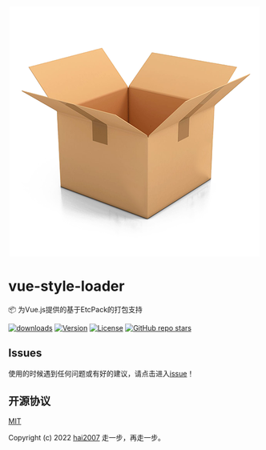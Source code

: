 <p align='center'>
    <a href='https://etcpack.github.io/api' target='_blank'>
        <img src='./logo.png'>
    </a>
</p>

# vue-style-loader
📦 为Vue.js提供的基于EtcPack的打包支持

<p>
  <a href="https://hai2007.gitee.io/npm-downloads?interval=7&packages=@etcpack/vue-style-loader"><img src="https://img.shields.io/npm/dm/@etcpack/vue-style-loader.svg" alt="downloads"></a>
  <a href="https://www.npmjs.com/package/@etcpack/vue-style-loader"><img src="https://img.shields.io/npm/v/@etcpack/vue-style-loader.svg" alt="Version"></a>
  <a href="https://github.com/etcpack/vue-style-loader/blob/master/LICENSE"><img src="https://img.shields.io/npm/l/@etcpack/vue-style-loader.svg" alt="License"></a>
  <a href="https://github.com/etcpack/vue" target='_blank'><img alt="GitHub repo stars" src="https://img.shields.io/github/stars/etcpack/vue?style=social"></a>
</p>

## Issues
使用的时候遇到任何问题或有好的建议，请点击进入[issue](https://github.com/etcpack/vue/issues)！

开源协议
---------------------------------------
[MIT](https://github.com/etcpack/vue/blob/master/LICENSE)

Copyright (c) 2022 [hai2007](https://hai2007.gitee.io/sweethome/) 走一步，再走一步。
